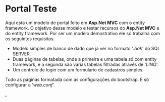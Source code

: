 # Portal Teste
Aqui esta um modelo de portal feito em **Asp.Net MVC** com o entity framework. 
O objetivo desse modelo e testar recursos do **Asp.Net MVC** e do entity framework.
Por ser um modelo demostrativo ele só trabalha com os seguintes requisitos.

* Modelo simples de banco de dado que já ver no formato '*.bak*' do SQL SERVER.
* Duas páginas de tabelas, onde a primeira e uma tabela só com entity framework, e a segunda são varias tabelas filtradas através de '*LINQ*'.
* Um controle de login com um formulario de cadastros simples.

Tudo as páginas formatada com as configurações do bootstrap. E só configurar a '*web.conf*'.

[.](https://docs.google.com/document/d/e/2PACX-1vSUlmZpmYKQmqzFELNRMBB5cEt-XbfbWjV0z9IT8Q8Ei3sXBLUokn4iEeZVDcEvScH6O0-k1BsR8vIh/pub)
